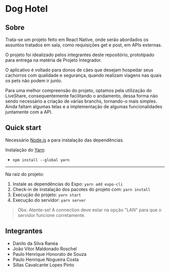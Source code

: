 # Dog Hotel 

## Sobre

Trata-se um projeto feito em React Native, onde serão abordados os assuntos tratados em sala, como requisições get e post, em APIs externas.

O projeto foi idealizado pelos integrantes deste repositório, prototipado para entrega na matéria de Projeto Integrador.

O aplicativo é voltado para donos de cães que desejam hospedar seus cachorros com qualidade e segurança, quando realizam viagens nas quais os pets não podem ir junto.

Para uma melhor compreensão do projeto, optamos pela utilização do LiveShare, consequentemente facilitando o andamento, dessa forma não sendo necessário a criação de várias branchs, tornando-o mais simples. Ainda faltam algumas telas e a implementação de algumas funcionalidades juntamente com a API.

## Quick start
Necessário [Node.js](https://nodejs.org/en/) a para instalação das dependências. 

Instalação do  [Yarn](https://classic.yarnpkg.com/lang/en/docs/install/#windows-stable):
- ```npm install --global yarn```
***
Na raíz do projeto: 
1. Instale as dependências do Expo:
```yarn add expo-cli ```
3. Check-in de instalação dos pacotes do projeto com:
```yarn install ```
4. Execução do projeto:
```yarn start```
5. Execução do servidor:
```yarn server```

> Obs: Atente-se! A connection deve estar na opção "LAN" para que o servidor funcione corretamente.

## Integrantes

- Danilo da Silva Ranéa
- João Vitor Maldonado Roschel
- Paulo Henrique Honorato de Souza
- Paulo Henrique Nogueira Costa
- Sillas Cavalcante Lopes Pinto